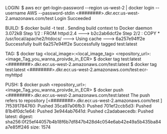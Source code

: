 
LOGIN:
$ aws ecr get-login-password --region us-west-2 | docker login --username AWS --password-stdin <########>.dkr.ecr.us-west-2.amazonaws.com/test
Login Succeeded

BUILD:
$ docker build -t test .
Sending build context to Docker daemon  3.072kB
Step 1/2 : FROM httpd:2.4
 ---> b2c2ab6dcf2e
Step 2/2 : COPY * /usr/local/apache2/htdocs/
 ---> Using cache
 ---> 6a257e94ff2e
Successfully built 6a257e94ff2e
Successfully tagged test:latest

TAG:
$ docker tag <local_image>:<local_image_tag> <repository_url>:<image_Tag_you_wanna_proivde_in_ECR>
$ docker tag test:latest <########>.dkr.ecr.us-west-2.amazonaws.com/test:latest
$ docker tag test:latest <########>.dkr.ecr.us-west-2.amazonaws.com/test:ecr-myhttpd

PUSH:
$ docker push <repository_url>:<image_Tag_you_wanna_proivde_in_ECR>
$ docker push <########>.dkr.ecr.us-west-2.amazonaws.com/test:latest
The push refers to repository [<########>.dkr.ecr.us-west-2.amazonaws.com/test
]
7f5391784760: Pushed 
35ca97a06fb3: Pushed 
701ef2ccb5d3: Pushed 
81b4f0dc1e64: Pushed 
3e944ab7641d: Pushed 
c2adabaecedb: Pushed 
latest: digest: sha256:0f25ef44057b4b18f6b7df847b428d4c054e6ab42e49a5b435ba84a7e85ff246 size: 1574
